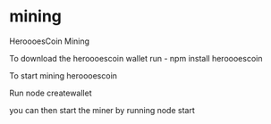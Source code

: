 # mining
HeroooesCoin Mining

To download the heroooescoin wallet run - npm install heroooescoin

To start mining heroooescoin

Run node createwallet

you can then start the miner by running node start

